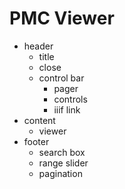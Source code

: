 # PMC Viewer

* header
  * title
  * close
  * control bar
    * pager
    * controls
    * iiif link
* content
  * viewer
* footer
  * search box
  * range slider
  * pagination
